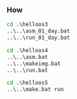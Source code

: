 ### How

```bat
cd .\helloos3
..\..\asm_01_day.bat
..\..\run_01_day.bat
```

```bat
cd .\helloos4
..\..\asm.bat
..\..\makeimg.bat
..\..\run.bat
```

```bat
cd .\helloos5
..\..\make.bat run
```
